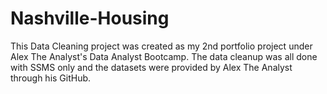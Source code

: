 # Nashville-Housing
This Data Cleaning project was created as my 2nd portfolio project under Alex The Analyst's Data Analyst Bootcamp. The data cleanup was all done with SSMS only and the datasets were provided by Alex The Analyst through his GitHub.
